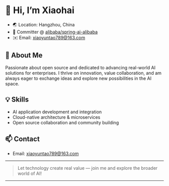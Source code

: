 # 👋 Hi, I’m Xiaohai

* 🌏 Location: Hangzhou, China
* 💼 Committer @ [alibaba/spring-ai-alibaba](https://github.com/alibaba/spring-ai-alibaba)
* ✉️ Email: [xiaoyuntao789@163.com](mailto:xiaoyuntao789@163.com)

## 🚀 About Me

Passionate about open source and dedicated to advancing real-world AI solutions for enterprises. I thrive on innovation, value collaboration, and am always eager to exchange ideas and explore new possibilities in the AI space.

## 💡 Skills

* AI application development and integration
* Cloud-native architecture & microservices
* Open source collaboration and community building

## 📫 Contact

* Email: [xiaoyuntao789@163.com](mailto:xiaoyuntao789@163.com)

---

> Let technology create real value — join me and explore the broader world of AI!

---
